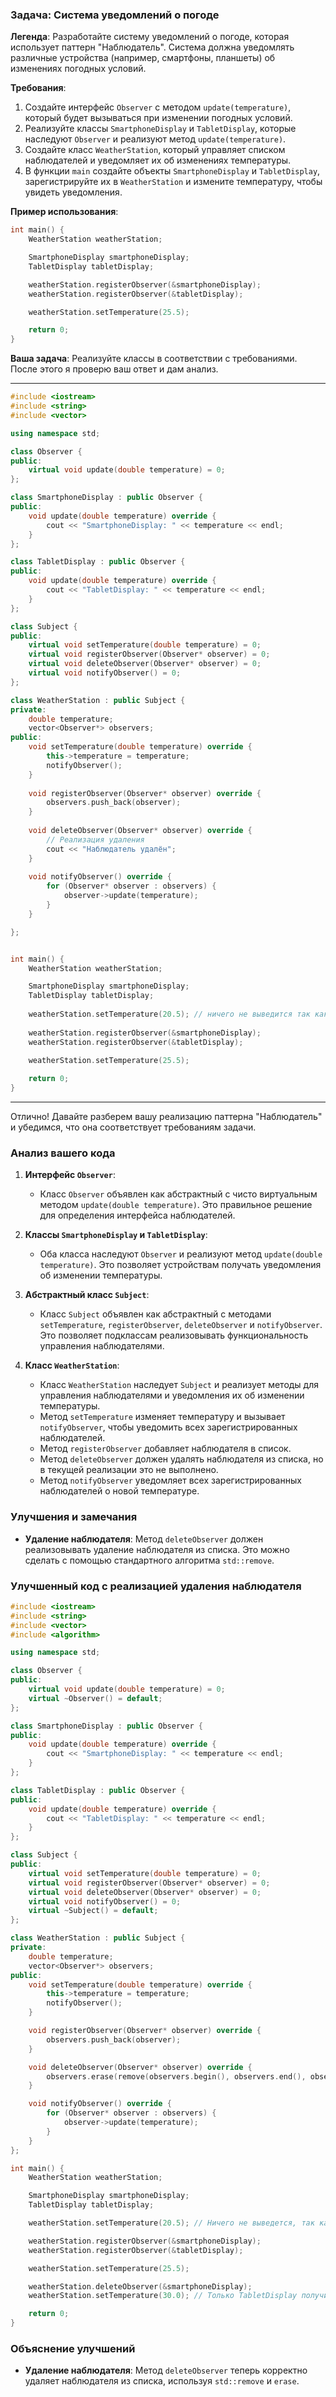 ### Задача: Система уведомлений о погоде

**Легенда**: Разработайте систему уведомлений о погоде, которая использует паттерн "Наблюдатель". Система должна уведомлять различные устройства (например, смартфоны, планшеты) об изменениях погодных условий.

**Требования**:

1. Создайте интерфейс `Observer` с методом `update(temperature)`, который будет вызываться при изменении погодных условий.
2. Реализуйте классы `SmartphoneDisplay` и `TabletDisplay`, которые наследуют `Observer` и реализуют метод `update(temperature)`.
3. Создайте класс `WeatherStation`, который управляет списком наблюдателей и уведомляет их об изменениях температуры.
4. В функции `main` создайте объекты `SmartphoneDisplay` и `TabletDisplay`, зарегистрируйте их в `WeatherStation` и измените температуру, чтобы увидеть уведомления.

**Пример использования**:

```cpp
int main() {
    WeatherStation weatherStation;

    SmartphoneDisplay smartphoneDisplay;
    TabletDisplay tabletDisplay;

    weatherStation.registerObserver(&smartphoneDisplay);
    weatherStation.registerObserver(&tabletDisplay);

    weatherStation.setTemperature(25.5);

    return 0;
}
```

**Ваша задача**: Реализуйте классы в соответствии с требованиями. После этого я проверю ваш ответ и дам анализ.

--- 

```cpp
#include <iostream>
#include <string>
#include <vector>

using namespace std;

class Observer {
public:
    virtual void update(double temperature) = 0;
};

class SmartphoneDisplay : public Observer {
public:
    void update(double temperature) override {
        cout << "SmartphoneDisplay: " << temperature << endl;
    }
};

class TabletDisplay : public Observer {
public:
    void update(double temperature) override {
        cout << "TabletDisplay: " << temperature << endl;
    }
};

class Subject {
public:
    virtual void setTemperature(double temperature) = 0;
    virtual void registerObserver(Observer* observer) = 0;
    virtual void deleteObserver(Observer* observer) = 0;
    virtual void notifyObserver() = 0;
};

class WeatherStation : public Subject {
private:
    double temperature;
    vector<Observer*> observers;
public:
    void setTemperature(double temperature) override {
        this->temperature = temperature;
        notifyObserver();
    }
    
    void registerObserver(Observer* observer) override {
        observers.push_back(observer);
    }
    
    void deleteObserver(Observer* observer) override {
        // Реализация удаления
        cout << "Наблюдатель удалён";
    }
    
    void notifyObserver() override {
        for (Observer* observer : observers) {
            observer->update(temperature);
        }
    }

};


int main() {
    WeatherStation weatherStation;

    SmartphoneDisplay smartphoneDisplay;
    TabletDisplay tabletDisplay;
    
    weatherStation.setTemperature(20.5); // ничего не выведится так как устройство не зарегистрировано
    
    weatherStation.registerObserver(&smartphoneDisplay);
    weatherStation.registerObserver(&tabletDisplay);

    weatherStation.setTemperature(25.5);
    
    return 0;
}
```

---

Отлично! Давайте разберем вашу реализацию паттерна "Наблюдатель" и убедимся, что она соответствует требованиям задачи.

### Анализ вашего кода

1. **Интерфейс `Observer`**:
   - Класс `Observer` объявлен как абстрактный с чисто виртуальным методом `update(double temperature)`. Это правильное решение для определения интерфейса наблюдателей.

2. **Классы `SmartphoneDisplay` и `TabletDisplay`**:
   - Оба класса наследуют `Observer` и реализуют метод `update(double temperature)`. Это позволяет устройствам получать уведомления об изменении температуры.

3. **Абстрактный класс `Subject`**:
   - Класс `Subject` объявлен как абстрактный с методами `setTemperature`, `registerObserver`, `deleteObserver` и `notifyObserver`. Это позволяет подклассам реализовывать функциональность управления наблюдателями.

4. **Класс `WeatherStation`**:
   - Класс `WeatherStation` наследует `Subject` и реализует методы для управления наблюдателями и уведомления их об изменении температуры.
   - Метод `setTemperature` изменяет температуру и вызывает `notifyObserver`, чтобы уведомить всех зарегистрированных наблюдателей.
   - Метод `registerObserver` добавляет наблюдателя в список.
   - Метод `deleteObserver` должен удалять наблюдателя из списка, но в текущей реализации это не выполнено.
   - Метод `notifyObserver` уведомляет всех зарегистрированных наблюдателей о новой температуре.

### Улучшения и замечания

- **Удаление наблюдателя**: Метод `deleteObserver` должен реализовывать удаление наблюдателя из списка. Это можно сделать с помощью стандартного алгоритма `std::remove`.

### Улучшенный код с реализацией удаления наблюдателя

```cpp
#include <iostream>
#include <string>
#include <vector>
#include <algorithm>

using namespace std;

class Observer {
public:
    virtual void update(double temperature) = 0;
    virtual ~Observer() = default;
};

class SmartphoneDisplay : public Observer {
public:
    void update(double temperature) override {
        cout << "SmartphoneDisplay: " << temperature << endl;
    }
};

class TabletDisplay : public Observer {
public:
    void update(double temperature) override {
        cout << "TabletDisplay: " << temperature << endl;
    }
};

class Subject {
public:
    virtual void setTemperature(double temperature) = 0;
    virtual void registerObserver(Observer* observer) = 0;
    virtual void deleteObserver(Observer* observer) = 0;
    virtual void notifyObserver() = 0;
    virtual ~Subject() = default;
};

class WeatherStation : public Subject {
private:
    double temperature;
    vector<Observer*> observers;
public:
    void setTemperature(double temperature) override {
        this->temperature = temperature;
        notifyObserver();
    }

    void registerObserver(Observer* observer) override {
        observers.push_back(observer);
    }

    void deleteObserver(Observer* observer) override {
        observers.erase(remove(observers.begin(), observers.end(), observer), observers.end());
    }

    void notifyObserver() override {
        for (Observer* observer : observers) {
            observer->update(temperature);
        }
    }
};

int main() {
    WeatherStation weatherStation;

    SmartphoneDisplay smartphoneDisplay;
    TabletDisplay tabletDisplay;

    weatherStation.setTemperature(20.5); // Ничего не выведется, так как устройства не зарегистрированы

    weatherStation.registerObserver(&smartphoneDisplay);
    weatherStation.registerObserver(&tabletDisplay);

    weatherStation.setTemperature(25.5);

    weatherStation.deleteObserver(&smartphoneDisplay);
    weatherStation.setTemperature(30.0); // Только TabletDisplay получит уведомление

    return 0;
}
```

### Объяснение улучшений

- **Удаление наблюдателя**: Метод `deleteObserver` теперь корректно удаляет наблюдателя из списка, используя `std::remove` и `erase`.